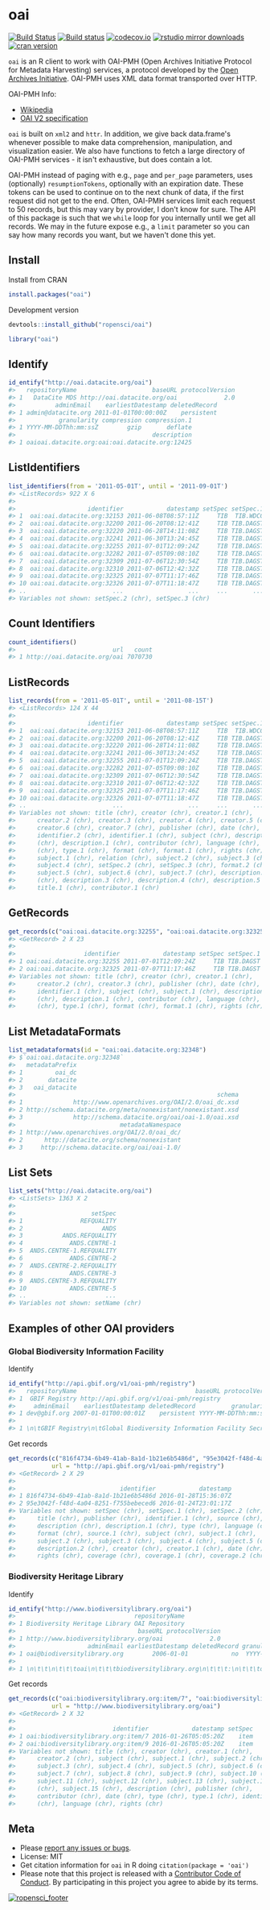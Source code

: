 oai
===



[![Build Status](https://travis-ci.org/ropensci/oai.svg?branch=master)](https://travis-ci.org/ropensci/oai)
[![Build status](https://ci.appveyor.com/api/projects/status/h5qu574ky0rk3xxv?svg=true)](https://ci.appveyor.com/project/sckott/oai)
[![codecov.io](http://codecov.io/github/ropensci/oai/coverage.svg?branch=master)](http://codecov.io/github/ropensci/oai?branch=master)
[![rstudio mirror downloads](http://cranlogs.r-pkg.org/badges/oai?color=2ED968)](https://github.com/metacran/cranlogs.app)
[![cran version](http://www.r-pkg.org/badges/version/oai)](http://cran.rstudio.com/web/packages/oai)

`oai` is an R client to work with OAI-PMH (Open Archives Initiative Protocol for Metadata Harvesting) services, a protocol developed by the [Open Archives Initiative](https://en.wikipedia.org/wiki/Open_Archives_Initiative). OAI-PMH uses XML data format transported over HTTP.

OAI-PMH Info:

* [Wikipedia](https://en.wikipedia.org/wiki/Open_Archives_Initiative_Protocol_for_Metadata_Harvesting)
* [OAI V2 specification](http://www.openarchives.org/OAI/openarchivesprotocol.html)

`oai` is built on `xml2` and `httr`. In addition, we give back data.frame's whenever possible to make data comprehension, manipulation, and visualization easier. We also have functions to fetch a large directory of OAI-PMH services - it isn't exhaustive, but does contain a lot.

OAI-PMH instead of paging with e.g., `page` and `per_page` parameters, uses (optionally) `resumptionTokens`, optionally with an expiration date. These tokens can be used to continue on to the next chunk of data, if the first request did not get to the end. Often, OAI-PMH services limit each request to 50 records, but this may vary by provider, I don't know for sure. The API of this package is such that we `while` loop for you internally until we get all records. We may in the future expose e.g., a `limit` parameter so you can say how many records you want, but we haven't done this yet.

## Install

Install from CRAN


```r
install.packages("oai")
```

Development version


```r
devtools::install_github("ropensci/oai")
```


```r
library("oai")
```

## Identify


```r
id_entify("http://oai.datacite.org/oai")
#>   repositoryName                     baseURL protocolVersion
#> 1   DataCite MDS http://oai.datacite.org/oai             2.0
#>           adminEmail    earliestDatestamp deletedRecord
#> 1 admin@datacite.org 2011-01-01T00:00:00Z    persistent
#>            granularity compression compression.1
#> 1 YYYY-MM-DDThh:mm:ssZ        gzip       deflate
#>                                      description
#> 1 oaioai.datacite.org:oai:oai.datacite.org:12425
```

## ListIdentifiers


```r
list_identifiers(from = '2011-05-01T', until = '2011-09-01T')
#> <ListRecords> 922 X 6 
#> 
#>                    identifier            datestamp setSpec setSpec.1
#> 1  oai:oai.datacite.org:32153 2011-06-08T08:57:11Z     TIB  TIB.WDCC
#> 2  oai:oai.datacite.org:32200 2011-06-20T08:12:41Z     TIB TIB.DAGST
#> 3  oai:oai.datacite.org:32220 2011-06-28T14:11:08Z     TIB TIB.DAGST
#> 4  oai:oai.datacite.org:32241 2011-06-30T13:24:45Z     TIB TIB.DAGST
#> 5  oai:oai.datacite.org:32255 2011-07-01T12:09:24Z     TIB TIB.DAGST
#> 6  oai:oai.datacite.org:32282 2011-07-05T09:08:10Z     TIB TIB.DAGST
#> 7  oai:oai.datacite.org:32309 2011-07-06T12:30:54Z     TIB TIB.DAGST
#> 8  oai:oai.datacite.org:32310 2011-07-06T12:42:32Z     TIB TIB.DAGST
#> 9  oai:oai.datacite.org:32325 2011-07-07T11:17:46Z     TIB TIB.DAGST
#> 10 oai:oai.datacite.org:32326 2011-07-07T11:18:47Z     TIB TIB.DAGST
#> ..                        ...                  ...     ...       ...
#> Variables not shown: setSpec.2 (chr), setSpec.3 (chr)
```

## Count Identifiers


```r
count_identifiers()
#>                           url   count
#> 1 http://oai.datacite.org/oai 7070730
```

## ListRecords


```r
list_records(from = '2011-05-01T', until = '2011-08-15T')
#> <ListRecords> 124 X 44 
#> 
#>                    identifier            datestamp setSpec setSpec.1
#> 1  oai:oai.datacite.org:32153 2011-06-08T08:57:11Z     TIB  TIB.WDCC
#> 2  oai:oai.datacite.org:32200 2011-06-20T08:12:41Z     TIB TIB.DAGST
#> 3  oai:oai.datacite.org:32220 2011-06-28T14:11:08Z     TIB TIB.DAGST
#> 4  oai:oai.datacite.org:32241 2011-06-30T13:24:45Z     TIB TIB.DAGST
#> 5  oai:oai.datacite.org:32255 2011-07-01T12:09:24Z     TIB TIB.DAGST
#> 6  oai:oai.datacite.org:32282 2011-07-05T09:08:10Z     TIB TIB.DAGST
#> 7  oai:oai.datacite.org:32309 2011-07-06T12:30:54Z     TIB TIB.DAGST
#> 8  oai:oai.datacite.org:32310 2011-07-06T12:42:32Z     TIB TIB.DAGST
#> 9  oai:oai.datacite.org:32325 2011-07-07T11:17:46Z     TIB TIB.DAGST
#> 10 oai:oai.datacite.org:32326 2011-07-07T11:18:47Z     TIB TIB.DAGST
#> ..                        ...                  ...     ...       ...
#> Variables not shown: title (chr), creator (chr), creator.1 (chr),
#>      creator.2 (chr), creator.3 (chr), creator.4 (chr), creator.5 (chr),
#>      creator.6 (chr), creator.7 (chr), publisher (chr), date (chr),
#>      identifier.2 (chr), identifier.1 (chr), subject (chr), description
#>      (chr), description.1 (chr), contributor (chr), language (chr), type
#>      (chr), type.1 (chr), format (chr), format.1 (chr), rights (chr),
#>      subject.1 (chr), relation (chr), subject.2 (chr), subject.3 (chr),
#>      subject.4 (chr), setSpec.2 (chr), setSpec.3 (chr), format.2 (chr),
#>      subject.5 (chr), subject.6 (chr), subject.7 (chr), description.2
#>      (chr), description.3 (chr), description.4 (chr), description.5 (chr),
#>      title.1 (chr), contributor.1 (chr)
```

## GetRecords


```r
get_records(c("oai:oai.datacite.org:32255", "oai:oai.datacite.org:32325"))
#> <GetRecord> 2 X 23 
#> 
#>                   identifier            datestamp setSpec setSpec.1
#> 1 oai:oai.datacite.org:32255 2011-07-01T12:09:24Z     TIB TIB.DAGST
#> 2 oai:oai.datacite.org:32325 2011-07-07T11:17:46Z     TIB TIB.DAGST
#> Variables not shown: title (chr), creator (chr), creator.1 (chr),
#>      creator.2 (chr), creator.3 (chr), publisher (chr), date (chr),
#>      identifier.1 (chr), subject (chr), subject.1 (chr), description
#>      (chr), description.1 (chr), contributor (chr), language (chr), type
#>      (chr), type.1 (chr), format (chr), format.1 (chr), rights (chr)
```

## List MetadataFormats


```r
list_metadataformats(id = "oai:oai.datacite.org:32348")
#> $`oai:oai.datacite.org:32348`
#>   metadataPrefix
#> 1         oai_dc
#> 2       datacite
#> 3   oai_datacite
#>                                                        schema
#> 1              http://www.openarchives.org/OAI/2.0/oai_dc.xsd
#> 2 http://schema.datacite.org/meta/nonexistant/nonexistant.xsd
#> 3              http://schema.datacite.org/oai/oai-1.0/oai.xsd
#>                             metadataNamespace
#> 1 http://www.openarchives.org/OAI/2.0/oai_dc/
#> 2      http://datacite.org/schema/nonexistant
#> 3     http://schema.datacite.org/oai/oai-1.0/
```

## List Sets


```r
list_sets("http://oai.datacite.org/oai")
#> <ListSets> 1363 X 2 
#> 
#>                     setSpec
#> 1                REFQUALITY
#> 2                      ANDS
#> 3           ANDS.REFQUALITY
#> 4             ANDS.CENTRE-1
#> 5  ANDS.CENTRE-1.REFQUALITY
#> 6             ANDS.CENTRE-2
#> 7  ANDS.CENTRE-2.REFQUALITY
#> 8             ANDS.CENTRE-3
#> 9  ANDS.CENTRE-3.REFQUALITY
#> 10            ANDS.CENTRE-5
#> ..                      ...
#> Variables not shown: setName (chr)
```

## Examples of other OAI providers

### Global Biodiversity Information Facility

Identify


```r
id_entify("http://api.gbif.org/v1/oai-pmh/registry")
#>   repositoryName                                 baseURL protocolVersion
#> 1  GBIF Registry http://api.gbif.org/v1/oai-pmh/registry             2.0
#>     adminEmail    earliestDatestamp deletedRecord          granularity
#> 1 dev@gbif.org 2007-01-01T00:00:01Z    persistent YYYY-MM-DDThh:mm:ssZ
#>                                                                                                                                                                                                                                                                                                                                  description
#> 1 \n\tGBIF Registry\n\tGlobal Biodiversity Information Facility Secretariat\n\t\n\t\tThe GBIF Registry — the entities that make up the GBIF network.\n\t\tThis OAI-PMH service exposes Datasets, organized into sets of country, installation and resource type.\n\t\tFor more information, see http://www.gbif.org/developer/registry\n\t\n
```

Get records


```r
get_records(c("816f4734-6b49-41ab-8a1d-1b21e6b5486d", "95e3042f-f48d-4a04-8251-f755bebeced6"),
            url = "http://api.gbif.org/v1/oai-pmh/registry")
#> <GetRecord> 2 X 29 
#> 
#>                             identifier            datestamp
#> 1 816f4734-6b49-41ab-8a1d-1b21e6b5486d 2016-01-28T15:36:07Z
#> 2 95e3042f-f48d-4a04-8251-f755bebeced6 2016-01-24T23:01:17Z
#> Variables not shown: setSpec (chr), setSpec.1 (chr), setSpec.2 (chr),
#>      title (chr), publisher (chr), identifier.1 (chr), source (chr),
#>      description (chr), description.1 (chr), type (chr), language (chr),
#>      format (chr), source.1 (chr), subject (chr), subject.1 (chr),
#>      subject.2 (chr), subject.3 (chr), subject.4 (chr), subject.5 (chr),
#>      description.2 (chr), creator (chr), creator.1 (chr), date (chr),
#>      rights (chr), coverage (chr), coverage.1 (chr), coverage.2 (chr)
```

### Biodiversity Heritage Library

Identify


```r
id_entify("http://www.biodiversitylibrary.org/oai")
#>                                 repositoryName
#> 1 Biodiversity Heritage Library OAI Repository
#>                                  baseURL protocolVersion
#> 1 http://www.biodiversitylibrary.org/oai             2.0
#>                    adminEmail earliestDatestamp deletedRecord granularity
#> 1 oai@biodiversitylibrary.org        2006-01-01            no  YYYY-MM-DD
#>                                                                                                        description
#> 1 \n\t\t\n\t\t\toai\n\t\t\tbiodiversitylibrary.org\n\t\t\t:\n\t\t\toai:biodiversitylibrary.org:item/1000\n\t\t\n\t
```

Get records


```r
get_records(c("oai:biodiversitylibrary.org:item/7", "oai:biodiversitylibrary.org:item/9"),
            url = "http://www.biodiversitylibrary.org/oai")
#> <GetRecord> 2 X 32 
#> 
#>                           identifier            datestamp setSpec
#> 1 oai:biodiversitylibrary.org:item/7 2016-01-26T05:05:20Z    item
#> 2 oai:biodiversitylibrary.org:item/9 2016-01-26T05:05:20Z    item
#> Variables not shown: title (chr), creator (chr), creator.1 (chr),
#>      creator.2 (chr), subject (chr), subject.1 (chr), subject.2 (chr),
#>      subject.3 (chr), subject.4 (chr), subject.5 (chr), subject.6 (chr),
#>      subject.7 (chr), subject.8 (chr), subject.9 (chr), subject.10 (chr),
#>      subject.11 (chr), subject.12 (chr), subject.13 (chr), subject.14
#>      (chr), subject.15 (chr), description (chr), publisher (chr),
#>      contributor (chr), date (chr), type (chr), type.1 (chr), identifier.1
#>      (chr), language (chr), rights (chr)
```


## Meta

* Please [report any issues or bugs](https://github.com/ropensci/oai/issues).
* License: MIT
* Get citation information for `oai` in R doing `citation(package = 'oai')`
* Please note that this project is released with a [Contributor Code of Conduct](CONDUCT.md). By participating in this project you agree to abide by its terms.

[![ropensci_footer](http://ropensci.org/public_images/github_footer.png)](http://ropensci.org)

